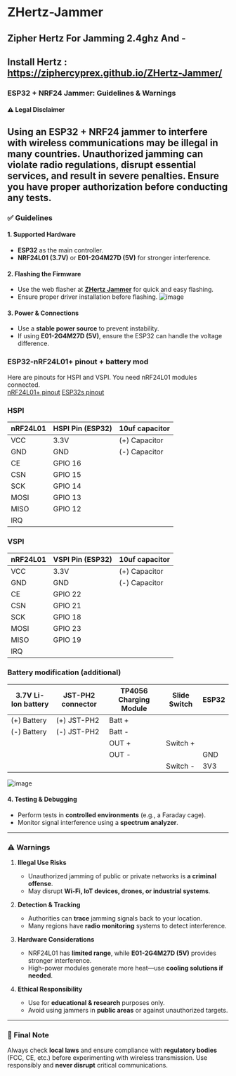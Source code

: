 # ZHertz-Jammer
Zipher Hertz For Jamming 2.4ghz And -
---
Install Hertz : https://ziphercyprex.github.io/ZHertz-Jammer/
---
### **ESP32 + NRF24 Jammer: Guidelines & Warnings**

#### **⚠️ Legal Disclaimer**

Using an **ESP32 + NRF24 jammer** to interfere with wireless communications may be **illegal** in many countries. Unauthorized jamming can violate radio regulations, disrupt essential services, and result in severe penalties. Ensure you have proper authorization before conducting any tests.
---

### **✅ Guidelines**

#### **1. Supported Hardware**

- **ESP32** as the main controller.
- **NRF24L01 (3.7V)** or **E01-2G4M27D (5V)** for stronger interference.

#### **2. Flashing the Firmware**

- Use the web flasher at **[ZHertz Jammer](https://ziphercyprex.github.io/ZHertz-Jammer/)** for quick and easy flashing.
- Ensure proper driver installation before flashing.
![image](https://github.com/user-attachments/assets/417f097b-8f2f-499b-bb65-c346a6968834)

#### **3. Power & Connections**

- Use a **stable power source** to prevent instability.
- If using **E01-2G4M27D (5V)**, ensure the ESP32 can handle the voltage difference.

### ESP32-nRF24L01+ pinout + battery mod
Here are pinouts for HSPI and VSPI. You need nRF24L01 modules connected.                
[nRF24L01+ pinout](https://howtomechatronics.com/wp-content/uploads/2017/02/NRF24L01-Pinout-NRF24L01-PA-LNA--768x512.png?ezimgfmt=ng:webp/ngcb2)
[ESP32s pinout](https://lastminuteengineers.com/wp-content/uploads/iot/ESP32-Pinout.png)

### HSPI
| nRF24L01 | HSPI Pin (ESP32) | 10uf capacitor |
|---------------|------------------|--------------------|
| VCC           | 3.3V             | (+) Capacitor |
| GND           | GND              | (-) Capacitor |
| CE            | GPIO 16          |
| CSN           | GPIO 15          |
| SCK           | GPIO 14          |
| MOSI          | GPIO 13          |
| MISO          | GPIO 12          |
| IRQ           |                  |

### VSPI 
| nRF24L01 | VSPI Pin (ESP32) | 10uf capacitor |
|---------------|------------------|--------------------|
| VCC           | 3.3V             | (+) Capacitor |
| GND           | GND              | (-) Capacitor |
| CE            | GPIO 22          |
| CSN           | GPIO 21          |
| SCK           | GPIO 18          |
| MOSI          | GPIO 23          |
| MISO          | GPIO 19          |
| IRQ           |                  |

### Battery modification (additional)
| 3.7V Li-Ion battery | JST-PH2 connector    | TP4056 Charging Module | Slide Switch | ESP32 |
|---------------------|----------------------|------------------------|-------------------|-------|
| (+) Battery         | (+) JST-PH2          | Batt +                  |                   |       |
| (-) Battery         | (-) JST-PH2          | Batt -                  |                   |       |
|                     |                      | OUT +                  | Switch +         |       |
|                     |                      | OUT -                  |                   |  GND  |
|                     |                      |                        | Switch -        |  3V3  |

![image](https://github.com/user-attachments/assets/3a1c8fc2-ab7a-4554-8887-1f77052d8791)


#### **4. Testing & Debugging**

- Perform tests in **controlled environments** (e.g., a Faraday cage).
- Monitor signal interference using a **spectrum analyzer**.

---

### **⚠️ Warnings**

1. **Illegal Use Risks**
    
    - Unauthorized jamming of public or private networks is **a criminal offense**.
    - May disrupt **Wi-Fi, IoT devices, drones, or industrial systems**.
2. **Detection & Tracking**
    
    - Authorities can **trace** jamming signals back to your location.
    - Many regions have **radio monitoring** systems to detect interference.
3. **Hardware Considerations**
    
    - NRF24L01 has **limited range**, while **E01-2G4M27D (5V)** provides stronger interference.
    - High-power modules generate more heat—use **cooling solutions if needed**.
4. **Ethical Responsibility**
    
    - Use for **educational & research** purposes only.
    - Avoid using jammers in **public areas** or against unauthorized targets.

---

### **🔹 Final Note**

Always check **local laws** and ensure compliance with **regulatory bodies** (FCC, CE, etc.) before experimenting with wireless transmission. Use responsibly and **never disrupt** critical communications.
